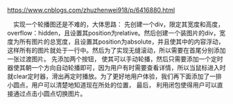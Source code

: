 https://www.cnblogs.com/zhuzhenwei918/p/6416880.html

　实现一个轮播图还是不难的，大体思路： 先创建一个div，限定其宽度和高度，overflow：hidden，且设置其position为relative。然后创建一个装图片的div，宽度为所有图片的总宽度，且设置其position为absolute，并且使其中的内容浮动，这样所有的图片就处于一行中。然后为了实现无缝滚动，所以需要在首尾分别添加一张过渡图片。 先添加两个按钮， 使其可以手动轮播，然后只需要添加一个定时器使其朝一个方向自动轮播即可，因为用户有时需要查看详情，所以当鼠标进入时就clear定时器，滑出再定时播放。为了更好地用户体验，我们再下面添加了一排小圆点，用户可以清楚地知道现在所处的位置， 最后， 利用闭包使得用户可以直接通过点击小圆点切换图片。